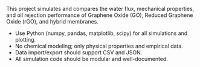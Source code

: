 <!-- Use this file to provide workspace-specific custom instructions to Copilot. For more details, visit https://code.visualstudio.com/docs/copilot/copilot-customization#_use-a-githubcopilotinstructionsmd-file -->

This project simulates and compares the water flux, mechanical properties, and oil rejection performance of Graphene Oxide (GO), Reduced Graphene Oxide (rGO), and hybrid membranes.

- Use Python (numpy, pandas, matplotlib, scipy) for all simulations and plotting.
- No chemical modeling; only physical properties and empirical data.
- Data import/export should support CSV and JSON.
- All simulation code should be modular and well-documented.
